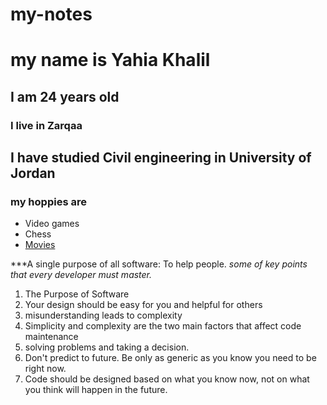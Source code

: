 # my-notes
# my name is Yahia Khalil
## I am 24 years old
### I live in Zarqaa
## I have studied Civil engineering in University of Jordan
### my hoppies are
- Video games
- Chess
- [Movies](https://www.netflix.com/jo/browse/genre/34399)

***A single purpose of all software: To help people.
*some of key points that every developer must master.*
1. The Purpose of Software
2. Your design should be easy for you and helpful for others
3. misunderstanding leads to complexity
4. Simplicity and complexity are the two main factors that affect code maintenance
5. solving problems and taking a decision.
6. Don't predict to future. Be only as generic as you know you need to be right now.
7. Code should be designed based on what you know now, not on what you think will happen in the future.